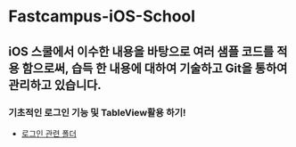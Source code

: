 # Fastcampus-iOS-School

## iOS 스쿨에서 이수한 내용을 바탕으로 여러 샘플 코드를 적용 함으로써, 습득 한 내용에 대하여 기술하고 Git을 통하여 관리하고 있습니다.
 
### 기초적인 로그인 기능 및 TableView활용 하기!

* [로그인 관련 폴더](https://github.com/Dynamic39/Fastcampus-iOS-School/blob/master/01_%EC%A0%95%EB%A6%AC/(1106)idolProfile/(1107)README.md)






